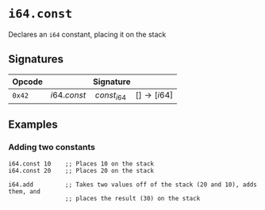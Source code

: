 
# `i64.const`

Declares an `i64` constant, placing it on the stack




## Signatures

| Opcode | Signature |
|--------|-----------|
| `0x42` | $i64.const \quad const_{i64} \quad [ ] \to [ i64 ]$ |



## Examples

### Adding two constants

```wasm
i64.const 10    ;; Places 10 on the stack
i64.const 20    ;; Places 20 on the stack

i64.add         ;; Takes two values off of the stack (20 and 10), adds them, and
                ;; places the result (30) on the stack
```
